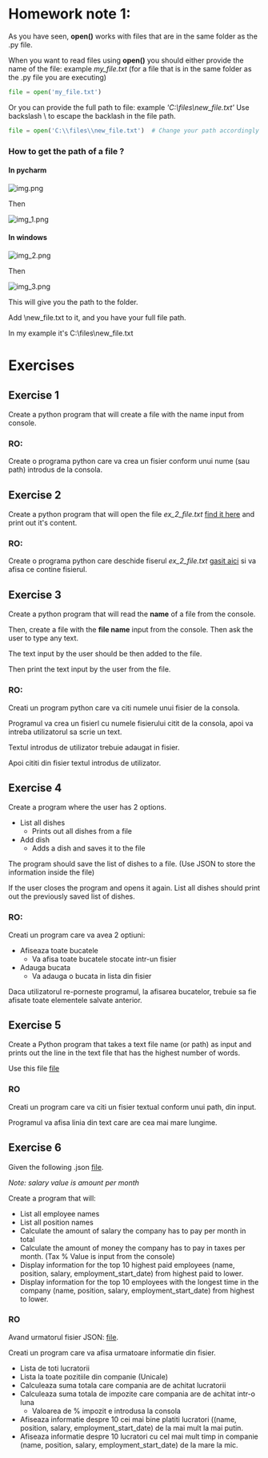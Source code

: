 # Homework note 1:

As you have seen, **open()** works with files that are in the same folder as the .py file.

When you want to read files using **open()** you should either provide the name of the file: example _my_file.txt_ (for
a file that is in the same folder as the .py file you are executing)

```python
file = open('my_file.txt')
```

Or you can provide the full path to file: example _'C:\\files\\new_file.txt'_ Use backslash \ to escape the backlash in
the file path.

````python
file = open('C:\\files\\new_file.txt')  # Change your path accordingly
````

### How to get the path of a file ?

#### In pycharm

![img.png](img.png)

Then

![img_1.png](img_1.png)

#### In windows

![img_2.png](img_2.png)

Then

![img_3.png](img_3.png)

This will give you the path to the folder.

Add \new_file.txt to it, and you have your full file path.

In my example it's C:\\files\\new_file.txt

# Exercises

## Exercise 1

Create a python program that will create a file with the name input from console.

### RO:

Create o programa python care va crea un fisier conform unui nume (sau path) introdus de la consola.

## Exercise 2

Create a python program that will open the file _ex_2_file.txt_ [find it here](files/ex_2_file.txt) and print out it's
content.

### RO:

Create o programa python care deschide fiserul _ex_2_file.txt_ [gasit aici](files/ex_2_file.txt) si va afisa ce contine
fisierul.

## Exercise 3

Create a python program that will read the **name** of a file from the console.

Then, create a file with the **file name** input from the console. Then ask the user to type any text.

The text input by the user should be then added to the file.

Then print the text input by the user from the file.

### RO:

Creati un program python care va citi numele unui fisier de la consola.

Programul va crea un fisierl cu numele fisierului citit de la consola, apoi va intreba utilizatorul sa scrie un text.

Textul introdus de utilizator trebuie adaugat in fisier.

Apoi cititi din fisier textul introdus de utilizator.

## Exercise 4

Create a program where the user has 2 options.

* List all dishes
    * Prints out all dishes from a file
* Add dish
    * Adds a dish and saves it to the file

The program should save the list of dishes to a file. (Use JSON to store the information inside the file)

If the user closes the program and opens it again. List all dishes should print out the previously saved list of dishes.

### RO:

Creati un program care va avea 2 optiuni:

* Afiseaza toate bucatele
    * Va afisa toate bucatele stocate intr-un fisier
* Adauga bucata
    * Va adauga o bucata in lista din fisier

Daca utilizatorul re-porneste programul, la afisarea bucatelor, trebuie sa fie afisate toate elementele salvate
anterior.

## Exercise 5

Create a Python program that takes a text file name (or path) as input and prints out the line in the text file that has
the highest number of words.

Use this file [file](files/large_text_file.txt)

### RO

Creati un program care va citi un fisier textual conform unui path, din input.

Programul va afisa linia din text care are cea mai mare lungime.

## Exercise 6

Given the following .json [file](files/employee_list.json).

_Note: salary value is amount per month_

Create a program that will:

* List all employee names
* List all position names
* Calculate the amount of salary the company has to pay per month in total
* Calculate the amount of money the company has to pay in taxes per month. (Tax % Value is input from the console)
* Display information for the top 10 highest paid employees (name, position, salary, employment_start_date) from highest
  paid to lower.
* Display information for the top 10 employees with the longest time in the company (name, position, salary,
  employment_start_date) from highest to lower.

### RO

Avand urmatorul fisier JSON: [file](files/employee_list.json).

Creati un program care va afisa urmatoare informatie din fisier.

* Lista de toti lucratorii
* Lista la toate pozitiile din companie (Unicale)
* Calculeaza suma totala care compania are de achitat lucratorii
* Calculeaza suma totala de impozite care compania are de achitat intr-o luna
    * Valoarea de % impozit e introdusa la consola
* Afiseaza informatie despre 10 cei mai bine platiti lucratori ((name, position, salary, employment_start_date) de la
  mai mult la mai putin.
* Afiseaza informatie despre 10 lucratori cu cel mai mult timp in companie (name, position, salary,
  employment_start_date) de la mare la mic. 